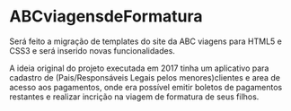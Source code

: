 # ABCviagensdeFormatura
Será feito a migração de templates do site da ABC viagens para HTML5 e CSS3 e será inserido novas funcionalidades.

A ideia original do projeto executada em 2017 tinha um aplicativo para cadastro de (Pais/Responsáveis Legais pelos menores)clientes e area de acesso aos pagamentos, onde era possível emitir boletos de pagamentos restantes e realizar incrição na viagem de formatura de seus filhos.
